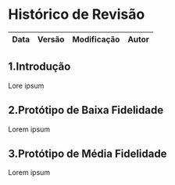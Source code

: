 # Histórico de Revisão

| Data | Versão | Modificação | Autor |
| :--: | :----: | :---------: | :---: |

## 1.Introdução

Lore ipsum

## 2.Protótipo de Baixa Fidelidade

Lorem ipsum

## 3.Protótipo de Média Fidelidade

Lorem ipsum
